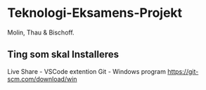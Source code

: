 # Teknologi-Eksamens-Projekt
Molin, Thau & Bischoff.
## Ting som skal Installeres
Live Share - VSCode extention
Git - Windows program https://git-scm.com/download/win